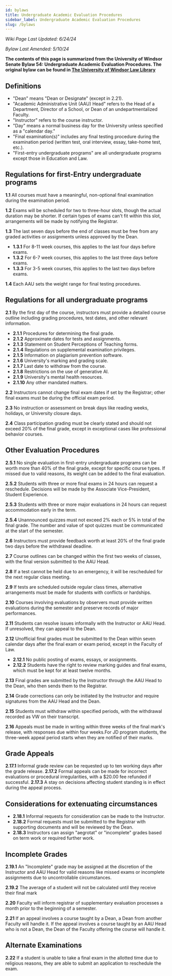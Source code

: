 ```yaml
---
id: bylaws
title: Undergraduate Academic Evaluation Procedures
sidebar_label: Undergraduate Academic Evaluation Procedures
slug: /bylaws
---
```


_Wiki Page Last Updated: 6/24/24_

_Bylaw Last Amended: 5/10/24_

**The contents of this page is summarized from the University of Windsor Senate Bylaw 54: Undergraduate Academic Evaluation Procedures. The original bylaw can be found in [The University of Windsor Law Library](https://lawlibrary.uwindsor.ca/Presto/content/Detail.aspx?ctID=OTdhY2QzODgtNjhlYi00ZWY0LTg2OTUtNmU5NjEzY2JkMWYx&rID=NDAz&qrs=RmFsc2U=&q=KFVuaXZlcnNpdHlfb2ZfV2luZHNvcl9DZW50cmFsX1BvbGljaWVzLkFsbFRleHQ6KGFzc2lnbm1lbnQpKQ==&swi=Z3JhZGU=&sgn=VW5pdmVyc2l0eV9vZl9XaW5kc29yX0NlbnRyYWxfUG9saWNpZXMuQnlsYXdfTnVtYmVyPSg1NCk=&qcf=OTdhY2QzODgtNjhlYi00ZWY0LTg2OTUtNmU5NjEzY2JkMWYx&ph=VHJ1ZQ==&bckToL=VHJ1ZQ==&rrtc=VHJ1ZQ==)**

## Definitions

-   "Dean" means "Dean or Designate" (except in 2.21).
-   "Academic Administrative Unit (AAU) Head" refers to the Head of a Department, Director of a School, or Dean of an undepartmentalized Faculty.
-   "Instructor" refers to the course instructor.
-   "Day" means a normal business day for the University unless specified as a "calendar day."
-   "Final examination(s)" includes any final testing procedure during the examination period (written test, oral interview, essay, take-home test, etc.).
-   "First-entry undergraduate programs" are all undergraduate programs except those in Education and Law.

## Regulations for first-Entry undergraduate programs

**1.1** All courses must have a meaningful, non-optional final examination during the examination period.

**1.2** Exams will be scheduled for two to three-hour slots, though the actual duration may be shorter. If certain types of exams can't fit within this slot, arrangements will be made by notifying the Registrar.

**1.3** The last seven days before the end of classes must be free from any graded activities or assignments unless approved by the Dean.

-   **1.3.1** For 8-11 week courses, this applies to the last four days before exams.
-   **1.3.2** For 6-7 week courses, this applies to the last three days before exams.
-   **1.3.3** For 3-5 week courses, this applies to the last two days before exams.

**1.4** Each AAU sets the weight range for final testing procedures.

## Regulations for all undergraduate programs

**2.1** By the first day of the course, instructors must provide a detailed course outline including grading procedures, test dates, and other relevant information.

-   **2.1.1** Procedures for determining the final grade.
-   **2.1.2** Approximate dates for tests and assignments.
-   **2.1.3** Statement on Student Perceptions of Teaching forms.
-   **2.1.4** Regulations on supplemental examination privileges.
-   **2.1.5** Information on plagiarism prevention software.
-   **2.1.6** University's marking and grading scale.
-   **2.1.7** Last date to withdraw from the course.
-   **2.1.8** Restrictions on the use of generative AI.
-   **2.1.9** University's mental health resources.
-   **2.1.10** Any other mandated matters.

**2.2** Instructors cannot change final exam dates if set by the Registrar; other final exams must be during the official exam period.

**2.3** No instruction or assessment on break days like reading weeks, holidays, or University closure days.

**2.4** Class participation grading must be clearly stated and should not exceed 20% of the final grade, except in exceptional cases like professional behavior courses.

## Other Evaluation Procedures

**2.5.1** No single evaluation in first-entry undergraduate programs can be worth more than 40% of the final grade, except for specific course types. If missed due to valid reasons, its weight can be added to the final evaluation.

**2.5.2** Students with three or more final exams in 24 hours can request a reschedule. Decisions will be made by the Associate Vice-President, Student Experience.

**2.5.3** Students with three or more major evaluations in 24 hours can request accommodation early in the term.

**2.5.4** Unannounced quizzes must not exceed 2% each or 5% in total of the final grade. The number and value of spot quizzes must be communicated at the start of the semester.

**2.6** Instructors must provide feedback worth at least 20% of the final grade two days before the withdrawal deadline.

**2.7** Course outlines can be changed within the first two weeks of classes, with the final version submitted to the AAU Head.

**2.8** If a test cannot be held due to an emergency, it will be rescheduled for the next regular class meeting.

**2.9** If tests are scheduled outside regular class times, alternative arrangements must be made for students with conflicts or hardships.

**2.10** Courses involving evaluations by observers must provide written evaluations during the semester and preserve records of major performances.

**2.11** Students can resolve issues informally with the Instructor or AAU Head. If unresolved, they can appeal to the Dean.

**2.12** Unofficial final grades must be submitted to the Dean within seven calendar days after the final exam or exam period, except in the Faculty of Law.

-   **2.12.1** No public posting of exams, essays, or assignments.
-   **2.12.2** Students have the right to review marking guides and final exams, which must be kept for at least twelve months.

**2.13** Final grades are submitted by the Instructor through the AAU Head to the Dean, who then sends them to the Registrar.

**2.14** Grade corrections can only be initiated by the Instructor and require signatures from the AAU Head and the Dean.

**2.15** Students must withdraw within specified periods, with the withdrawal recorded as VW on their transcript.

**2.16** Appeals must be made in writing within three weeks of the final mark's release, with responses due within four weeks.For JD program students, the three-week appeal period starts when they are notified of their marks.

## Grade Appeals

**2.17.1** Informal grade review can be requested up to ten working days after the grade release.
**2.17.2** Formal appeals can be made for incorrect evaluations or procedural irregularities, with a $20.00 fee refunded if successful.
**2.17.3** A stay on decisions affecting student standing is in effect during the appeal process.

## Considerations for extenuating circumstances

-   **2.18.1** Informal requests for consideration can be made to the Instructor.
-   **2.18.2** Formal requests must be submitted to the Registrar with supporting documents and will be reviewed by the Dean.
-   **2.18.3** Instructors can assign "aegrotat" or "incomplete" grades based on term work or required further work.

## Incomplete Grades

**2.19.1** An "Incomplete" grade may be assigned at the discretion of the Instructor and AAU Head for valid reasons like missed exams or incomplete assignments due to uncontrollable circumstances.

**2.19.2** The average of a student will not be calculated until they receive their final mark

**2.20** Faculty will inform registrar of supplementary evaluation processes a month prior to the beginning of a semester.

**2.21** If an appeal involves a course taught by a Dean, a Dean from another Faculty will handle it. If the appeal involves a course taught by an AAU Head who is not a Dean, the Dean of the Faculty offering the course will handle it.

## Alternate Examinations

**2.22** If a student is unable to take a final exam in the allotted time due to religious reasons, they are able to submit an application to reschedule the exam.

